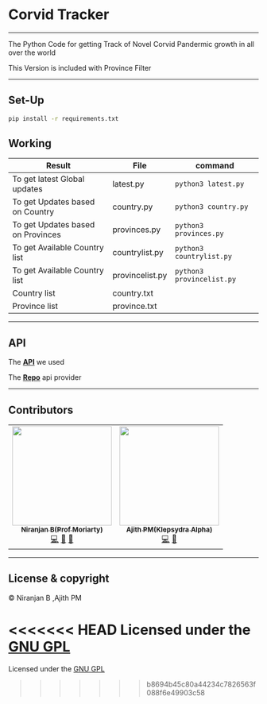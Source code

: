 # Corvid Tracker 

___
The Python Code for getting Track of Novel Corvid Pandermic growth in all over the world

This Version is included with Province Filter

---

## Set-Up

```bash
pip install -r requirements.txt
```

## Working

| Result | File | command|
|--------|------|--------|
|To get latest Global updates |      latest.py|``` python3 latest.py ```|
|To get Updates based on Country | country.py|``` python3 country.py ```|
|To get Updates based on Provinces | provinces.py|``` python3 provinces.py ```|
|To get Available Country list |      countrylist.py|``` python3 countrylist.py ```|
|To get Available Country list |      provincelist.py|``` python3 provincelist.py ```|
|Country list |      country.txt||
|Province list |      province.txt||


---
## API

The **[API](https://coronavirus-tracker-api.herokuapp.com/v2/locations)** we used

The **[Repo](https://github.com/ExpDev07/coronavirus-tracker-api)** api provider

---

## Contributors


<table>
  <tr>
    <td align="center"><a href="https://github.com/Niranjanprof"><img src="https://avatars1.githubusercontent.com/u/48713926?s=400&u=a473cb9bbbc98506ae6b55ccd2b45cfdc941d517&v=4" width="200px;" alt=""/><br /><sub><b>Niranjan B(Prof Moriarty)</b></sub></a><br /><a href="https://github.com/Niranjanprof/Corvid-19-Tracker/commits?author=Niranjanprof" title="Code">💻</a> <a href="https://github.com/Niranjanprof/Corvid-19-Tracker/commits?author=Niranjanprof" title="Documentation">📖</a> <a href="#maintenance-Niranjanprof" title="Maintenance">🚧</a></td>
    <td align="center"><a href="https://github.com/AJITH-klepsydra"><img src="https://avatars3.githubusercontent.com/u/62293152?s=400&v=4" width="200px;" alt=""/><br /><sub><b>Ajith PM(Klepsydra Alpha)</b></sub></a><br /><a href="https://github.com/Niranjanprof/Corvid-19-Tracker/commits?author=AJITH-klepsydra" title="Code">💻</a> <a href="https://github.com/Niranjanprof/Corvid-19-Tracker/commits?author=AJITH-klepsydra" title="Documentation">📖</a></td>
  </tr>

</table>

---

## License & copyright

© Niranjan B 
,Ajith PM

<<<<<<< HEAD
Licensed under the [GNU GPL](LICENSE)
=======
Licensed under the [GNU GPL](LICENSE)
>>>>>>> b8694b45c80a44234c7826563f088f6e49903c58
